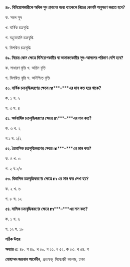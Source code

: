 **৪৮. বিনিয়োগকারীকে অধিক সুদ প্রদানের জন্য ব্যাংককে নিচের কোনটি অনুসরণ করতে হবে?**

ক. সরল সুদ

খ. বার্ষিক চক্রবৃদ্ধি

গ. বহুমেয়াদি চক্রবৃদ্ধি

ঘ. বিলম্বিত চক্রবৃদ্ধি

**৪৯. নিচের কোন ক্ষেত্রে বিনিয়োগকারীর বা আমানতকারীর সুদ-আসলের পরিমাণ বেশি হবে?**

ক. সাধারণ বৃত্তি খ. অগ্রিম বৃত্তি

গ. বিলম্বিত বৃত্তি ঘ. অনিশ্চিত বৃত্তি

**৫০. বার্ষিক চক্রবৃদ্ধিকরণের ক্ষেত্রে m*****–*****এর মান কত হয়ে থাকে?**

ক. ১ খ. ২

গ. ৩ ঘ. ৪

**৫১. অর্ধবার্ষিক চক্রবৃদ্ধিকরণের ক্ষেত্রে m*****–*****এর মান কত?**

ক. ৩ খ. ২

গ.১ ঘ. ১/২

**৫২. ত্রৈমাসিক চক্রবৃদ্ধিকরণের ক্ষেত্রে m*****–*****এর মান কত?**

ক. ৪ খ. ৩

গ. ২ ঘ.১/৩ 

**৫৩. দ্বিমাসিক চক্রবৃদ্ধিকরণের ক্ষেত্রে m এর মান কত লেখা হয়?**

ক. ২ খ. ৬

গ. ৮ ঘ. ১২

**৫৪. মাসিক চক্রবৃদ্ধিকরণের ক্ষেত্রে m*****–*****এর মান কত?**

ক. ১ খ. ৬

গ. ১২ ঘ. ১৮

**সঠিক উত্তর**

**অধ্যায় ৩:** ৪৮. গ ৪৯. খ ৫০. গ ৫১. খ ৫২. ক ৫৩. খ ৫৪. গ

**মোহাম্মদ জয়নাল আবেদীন**, *প্রভাষক,* সিদ্ধেশ্বরী কলেজ, ঢাকা
